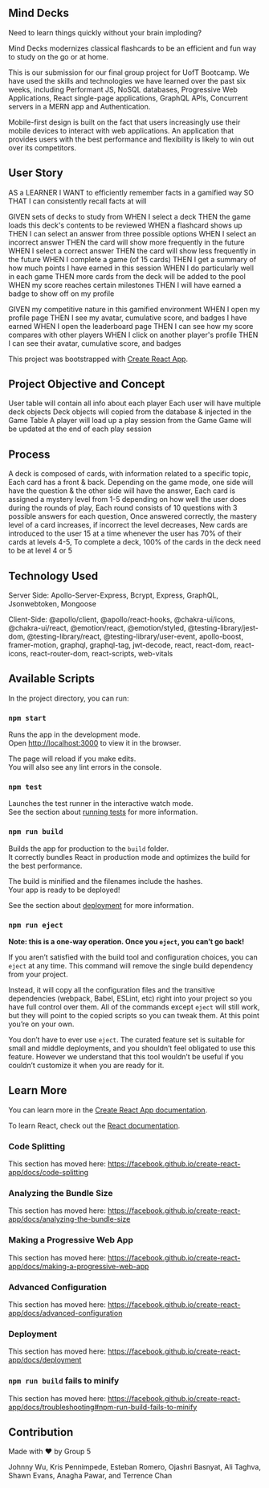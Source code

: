 ## Mind Decks

Need to learn things quickly without your brain imploding?

Mind Decks modernizes classical flashcards to be an efficient and fun way to study on the go or at home. 

This is our submission for our final group project for UofT Bootcamp. We have used the skills and technologies
we have learned over the past six weeks, including Performant JS, NoSQL databases, Progressive Web Applications,
React single-page applications, GraphQL APIs, Concurrent servers in a MERN app and Authentication.

Mobile-first design is built on the fact that users increasingly use their mobile devices to interact with web applications. An application that provides users with the best performance and flexibility is likely to win out over its competitors. 

## User Story

AS a LEARNER
I WANT to efficiently remember facts in a gamified way
SO THAT I can consistently recall facts at will

GIVEN sets of decks to study from
WHEN I select a deck
THEN the game loads this deck's contents to be reviewed
WHEN a flashcard shows up
THEN I can select an answer from three possible options
WHEN I select an incorrect answer
THEN the card will show more frequently in the future
WHEN I select a correct answer
THEN the card will show less frequently in the future
WHEN I complete a game (of 15 cards)
THEN I get a summary of how much points I have earned in this session
WHEN I do particularly well in each game
THEN more cards from the deck will be added to the pool
WHEN my score reaches certain milestones
THEN I will have earned a badge to show off on my profile

GIVEN my competitive nature in this gamified environment
WHEN I open my profile page
THEN I see my avatar, cumulative score, and badges I have earned
WHEN I open the leaderboard page
THEN I can see how my score compares with other players
WHEN I click on another player's profile
THEN I can see their avatar, cumulative score, and badges

This project was bootstrapped with [Create React App](https://github.com/facebook/create-react-app).

## Project Objective and Concept

User table will contain all info about each player
Each user will have multiple deck objects
Deck objects will copied from the database & injected in the Game Table
A player will load up a play session from the Game
Game will be updated at the end of each play session

## Process
A deck is composed of cards, with information related to a specific topic,
Each card has a front & back. Depending on the game mode, one side will have the question & the other side
will have the answer, 
Each card is assigned a mystery level from 1-5 depending on how well the user does during the rounds of play,
Each round consists of 10 questions with 3 possible answers for each question,
Once answered correctly, the mastery level of a card increases, if incorrect the level decreases,
New cards are introduced to the user 15 at a time whenever the user has 70% of their cards at levels 4-5,
To complete a deck, 100% of the cards in the deck need to be at level 4 or 5 

## Technology Used

Server Side: Apollo-Server-Express, Bcrypt, Express, GraphQL, Jsonwebtoken, Mongoose

Client-Side: @apollo/client, @apollo/react-hooks, @chakra-ui/icons, @chakra-ui/react, @emotion/react, @emotion/styled, @testing-library/jest-dom, @testing-library/react, @testing-library/user-event, apollo-boost, framer-motion, graphql, graphql-tag, jwt-decode, react, react-dom, react-icons, react-router-dom, react-scripts, web-vitals

## Available Scripts

In the project directory, you can run:

### `npm start`

Runs the app in the development mode.<br />
Open [http://localhost:3000](http://localhost:3000) to view it in the browser.

The page will reload if you make edits.<br />
You will also see any lint errors in the console.

### `npm test`

Launches the test runner in the interactive watch mode.<br />
See the section about [running tests](https://facebook.github.io/create-react-app/docs/running-tests) for more information.

### `npm run build`

Builds the app for production to the `build` folder.<br />
It correctly bundles React in production mode and optimizes the build for the best performance.

The build is minified and the filenames include the hashes.<br />
Your app is ready to be deployed!

See the section about [deployment](https://facebook.github.io/create-react-app/docs/deployment) for more information.

### `npm run eject`

**Note: this is a one-way operation. Once you `eject`, you can’t go back!**

If you aren’t satisfied with the build tool and configuration choices, you can `eject` at any time. This command will remove the single build dependency from your project.

Instead, it will copy all the configuration files and the transitive dependencies (webpack, Babel, ESLint, etc) right into your project so you have full control over them. All of the commands except `eject` will still work, but they will point to the copied scripts so you can tweak them. At this point you’re on your own.

You don’t have to ever use `eject`. The curated feature set is suitable for small and middle deployments, and you shouldn’t feel obligated to use this feature. However we understand that this tool wouldn’t be useful if you couldn’t customize it when you are ready for it.

## Learn More

You can learn more in the [Create React App documentation](https://facebook.github.io/create-react-app/docs/getting-started).

To learn React, check out the [React documentation](https://reactjs.org/).

### Code Splitting

This section has moved here: https://facebook.github.io/create-react-app/docs/code-splitting

### Analyzing the Bundle Size

This section has moved here: https://facebook.github.io/create-react-app/docs/analyzing-the-bundle-size

### Making a Progressive Web App

This section has moved here: https://facebook.github.io/create-react-app/docs/making-a-progressive-web-app

### Advanced Configuration

This section has moved here: https://facebook.github.io/create-react-app/docs/advanced-configuration

### Deployment

This section has moved here: https://facebook.github.io/create-react-app/docs/deployment

### `npm run build` fails to minify

This section has moved here: https://facebook.github.io/create-react-app/docs/troubleshooting#npm-run-build-fails-to-minify

## Contribution
Made with ❤️ by Group 5

Johnny Wu,
Kris Pennimpede,
Esteban Romero,
Ojashri Basnyat,
Ali Taghva, 
Shawn Evans,
Anagha Pawar, and
Terrence Chan

